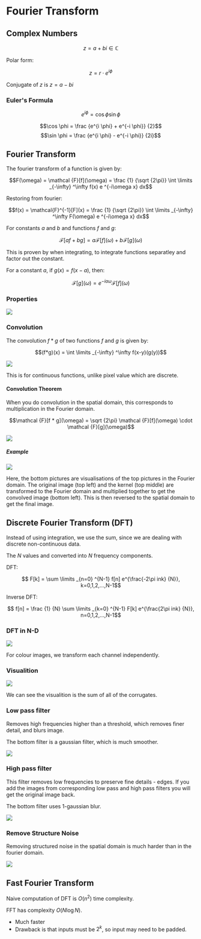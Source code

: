 # Fourier Transform

## Complex Numbers

$$z = a + bi \in \mathbb C$$

Polar form:

$$z = r \cdot e^{i \phi}$$

Conjugate of $z$ is $z = a -bi$

### Euler's Formula

$$e^{i \phi} = \cos \phi \sin \phi$$

$$\cos \phi = \frac {e^{i \phi} + e^{-i \phi}} {2}$$
$$\sin \phi = \frac {e^{i \phi} - e^{-i \phi}} {2i}$$

## Fourier Transform

The fourier transform of a function is given by:

$$F(\omega) = \mathcal {F}[f](\omega) = \frac {1} {\sqrt {2\pi}} \int \limits _{-\infty} ^\infty f(x) e ^{-i\omega x} dx$$

Restoring from fourier:

$$f(x) = \mathcal{F}^{-1}[F](x) = \frac {1} {\sqrt {2\pi}} \int \limits _{-\infty} ^\infty F(\omega) e ^{-i\omega x} dx$$

For constants $a$ and $b$ and functions $f$ and $g$:

$$\mathcal {F}[af + bg] = a\mathcal {F}[f](\omega) + b\mathcal {F}[g](\omega)$$

This is proven by when integrating, to integrate functions separatley and factor out the constant. 

For a constant $a$, if $g(x) = f(x-a)$, then:

$$\mathcal {F}[g](\omega) = e^{-ia\omega} \mathcal {F}[f](\omega)$$

### Properties

![](assets/2024-10-28-20-30-45.png)

### Convolution

The convolution $f*g$ of two functions $f$ and $g$ is given by:

$$(f*g)(x) = \int \limits _{-\infty} ^\infty f(x-y)(g(y))$$

![](assets/2024-10-28-20-32-46.png)

This is for continuous functions, unlike pixel value which are discrete. 

#### Convolution Theorem

When you do convolution in the spatial domain, this corresponds to multiplication in the Fourier domain.

$$\mathcal {F}[f * g](\omega) = \sqrt {2\pi} \mathcal {F}[f](\omega) \cdot \mathcal {F}[g](\omega)$$

![](assets/2024-10-28-20-35-31.png)

##### Example

![](assets/2024-10-28-20-39-04.png)

Here, the bottom pictures are visualisations of the top pictures in the Fourier domain. The original image (top left) and the kernel (top middle) are transformed to the Fourier domain and multiplied together to get the convolved image (bottom left). This is then reversed to the spatial domain to get the final image. 

## Discrete Fourier Transform (DFT)

Instead of using integration, we use the sum, since we are dealing with discrete non-continuous data.

The $N$ values and converted into $N$ frequency components. 

DFT:

$$ F[k] = \sum \limits _{n=0} ^{N-1} f[n] e^{\frac{-2\pi ink} {N}}, k=0,1,2,...,N-1$$

Inverse DFT:

$$ f[n] = \frac {1} {N} \sum \limits _{k=0} ^{N-1} F[k] e^{\frac{2\pi ink} {N}}, n=0,1,2,...,N-1$$

### DFT in N-D

![](assets/2024-10-28-20-45-28.png)

For colour images, we transform each channel independently. 

### Visualition

![](assets/2024-10-28-20-47-55.png)

We can see the visualition is the sum of all of the corrugates.

### Low pass filter

Removes high frequencies higher than a threshold, which removes finer detail, and blurs image. 

The bottom filter is a gaussian filter, which is much smoother.

![](assets/2024-10-28-20-52-08.png)

### High pass filter

This filter removes low frequencies to preserve fine details - edges. If you add the images from corresponding low pass and high pass filters you will get the original image back. 

The bottom filter uses 1-gaussian blur. 

![](assets/2024-10-28-20-52-39.png)

### Remove Structure Noise

Removing structured noise in the spatial domain is much harder than in the fourier domain. 

![](assets/2024-10-28-20-55-57.png)

## Fast Fourier Transform

Naive computation of DFT is $O(n^2)$ time complexity. 

FFT has complexity $O(N \log N)$.
- Much faster
- Drawback is that inputs must be $2^k$, so input may need to be padded.